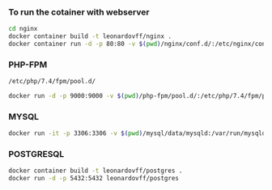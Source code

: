 ### To run the cotainer with webserver

```bash
cd nginx
docker container build -t leonardovff/nginx .
docker container run -d -p 80:80 -v $(pwd)/nginx/conf.d/:/etc/nginx/conf.d/ -v $(pwd)/moodle:/usr/share/nginx leonardovff/nginx
```

### PHP-FPM
```bash
/etc/php/7.4/fpm/pool.d/

docker run -d -p 9000:9000 -v $(pwd)/php-fpm/pool.d/:/etc/php/7.4/fpm/pool.d/ -v $(pwd)/moodle:/usr/share/nginx -v $(pwd)/moodledata:/var/moodledata leonardovff/php-fpm
```

### MYSQL
```bash
docker run -it -p 3306:3306 -v $(pwd)/mysql/data/mysqld:/var/run/mysqld -v $(pwd)/mysql/data/mysql/var/log/mysql leonardovff/mysql bash
```

### POSTGRESQL
```bash
docker container build -t leonardovff/postgres .
docker run -d -p 5432:5432 leonardovff/postgres
```